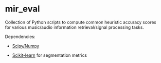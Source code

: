 # mir_eval

Collection of Python scripts to compute common heuristic accuracy scores for various music/audio information retrieval/signal processing tasks.

Dependencies:

* [Scipy/Numpy](http://www.scipy.org/)

* [Scikit-learn](http://scikit-learn.org/) for segmentation metrics

